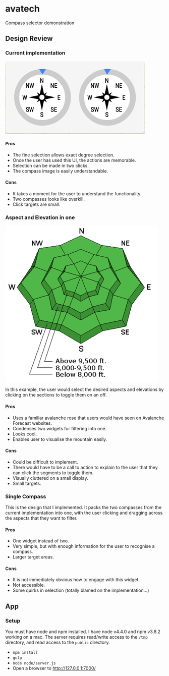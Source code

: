 # avatech
Compass selector demonstration

## Design Review

### Current implementation

![Current UI](https://github.com/brendandgibson/avatech/blob/master/images/avatech.png)

#### Pros

* The fine selection allows exact degree selection.
* Once the user has used this UI, the actions are memorable.
* Selection can be made in two clicks.
* The compass image is easily understandable.

#### Cons

* It takes a moment for the user to understand the functionality.
* Two compasses looks like overkill.
* Click targets are small.

### Aspect and Elevation in one

![Aspect and Elevation in one](https://github.com/brendandgibson/avatech/blob/master/images/uac.png?raw=true)

In this example, the user would select the desired aspects and elevations by clicking on the sections to toggle them on an off.

#### Pros

* Uses a familiar avalanche rose that users would have seen on Avalanche Forecast websites.
* Condenses two widgets for filtering into one.
* Looks cool.
* Enables user to visualise the mountain easily.

#### Cons

* Could be difficult to implement.
* There would have to be a call to action to explain to the user that they can click the segments to toggle them.
* Visually cluttered on a small display.
* Small targets.

### Single Compass

This is the design that I implemented. It packs the two compasses from the current implementation into one, with the user clicking and dragging across the aspects that they want to filter.

#### Pros

* One widget instead of two.
* Very simple, but with enough information for the user to recognise a compass.
* Larger target areas.

#### Cons

* It is not immediately obvious how to engage with this widget.
* Not accessible.
* Some quirks in selection (totally blamed on the implementation...)

## App

### Setup

You must have node and npm installed. I have node v4.4.0 and npm v3.8.2 working on a mac.
The server requires read/write access to the `/tmp` directory, and read access to the `public` directory.

* `npm install`
* `gulp`
* `node node/server.js`
* Open a browser to http://127.0.0.1:7000/
